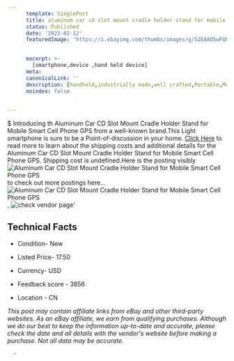 ```yaml
---
      template: SinglePost
      title: aluminum car cd slot mount cradle holder stand for mobile smart cell phone gps
      status: Published
      date: '2023-02-12'
      featuredImage: 'https://i.ebayimg.com/thumbs/images/g/52EAAOSwFQFdHGCL/s-l225.jpg'
       

      excerpt: >-
        [smartphone,device ,hand held device]
      meta:
      canonicalLink: ''
      description: [handheld,industrially made,well crafted,Portable,Mobile,Compact,Convenient,Lightweight,Maneuverable,Man-portable,Miniature,Carriable,Hand-held,Light,Holdable,Transportable,Mobile device,Pocket-sized,On-the-go,Wireless,Cordless,Compact size,Convenient size, smartphone,device ,hand held device]
      noindex: false
      

---
```

$
      Introducing th Aluminum Car CD Slot Mount Cradle Holder Stand for Mobile Smart Cell Phone GPS from a well-known brand.This Light smartphone is sure to be a Point-of-discussion in your home. [Click Here](https://www.ebay.com/itm/362692318336?fits=Make%3AMercury&hash=item5472259480%3Ag%3A52EAAOSwFQFdHGCL&mkevt=1&mkcid=1&mkrid=711-53200-19255-0&campid=%253CePNCampaignId%253E&customid=%253CreferenceId%253E&toolid=10049) to read more to learn about the shipping costs and additional details for the Aluminum Car CD Slot Mount Cradle Holder Stand for Mobile Smart Cell Phone GPS. Shipping cost is undefined.Here is the posting visibly ![Aluminum Car CD Slot Mount Cradle Holder Stand for Mobile Smart Cell Phone GPS](https://i.ebayimg.com/thumbs/images/g/52EAAOSwFQFdHGCL/s-l225.jpg) to check out more postings here... ![Aluminum Car CD Slot Mount Cradle Holder Stand for Mobile Smart Cell Phone GPS](https://i.ebayimg.com/images/g/52EAAOSwFQFdHGCL/s-l960.jpg), ![check vendor page](https://origin-galleryplus.ebayimg.com/ws/web/362692318336_2_0_1/225x225.jpg,https://origin-galleryplus.ebayimg.com/ws/web/362692318336_3_0_1/225x225.jpg,https://origin-galleryplus.ebayimg.com/ws/web/362692318336_4_0_1/225x225.jpg,https://origin-galleryplus.ebayimg.com/ws/web/362692318336_5_0_1/225x225.jpg,https://origin-galleryplus.ebayimg.com/ws/web/362692318336_6_0_1/225x225.jpg,https://origin-galleryplus.ebayimg.com/ws/web/362692318336_7_0_1/225x225.jpg,https://origin-galleryplus.ebayimg.com/ws/web/362692318336_8_0_1/225x225.jpg,https://origin-galleryplus.ebayimg.com/ws/web/362692318336_9_0_1/225x225.jpg,https://origin-galleryplus.ebayimg.com/ws/web/362692318336_10_0_1/225x225.jpg,https://origin-galleryplus.ebayimg.com/ws/web/362692318336_11_0_1/225x225.jpg,https://origin-galleryplus.ebayimg.com/ws/web/362692318336_12_0_1/225x225.jpg)'

      

 ## Technical Facts 



     
      

 - Condition- New 


      

 - Listed Price- 17.50 


      

 - Currency- USD 


      

 - Feedback score - 3856 


      

 - Location - CN 


      
      

 *_This post may contain affiliate links from eBay and other third-party websites. As an eBay affiliate, we earn from qualifying purchases. Although we do our best to keep the information up-to-date and accurate, please check the date and all details with the vendor's website before making a purchase. Not all data may be accurate._*




      -
